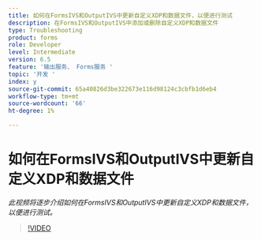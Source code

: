 ```yaml
---
title: 如何在FormsIVS和OutputIVS中更新自定义XDP和数据文件，以便进行测试
description: 在FormsIVS和OutputIVS中添加或删除自定义XDP和数据文件
type: Troubleshooting
product: forms
role: Developer
level: Intermediate
version: 6.5
feature: '输出服务、 Forms服务 '
topic: '开发 '
index: y
source-git-commit: 65a40826d3be322673e116d98124c3cbfb1d6eb4
workflow-type: tm+mt
source-wordcount: '66'
ht-degree: 1%

---
```



# 如何在FormsIVS和OutputIVS中更新自定义XDP和数据文件

*此视频将逐步介绍如何在FormsIVS和OutputIVS中更新自定义XDP和数据文件，以便进行测试。*

>[!VIDEO](https://video.tv.adobe.com/v/335513?quality=9&learn=on)
